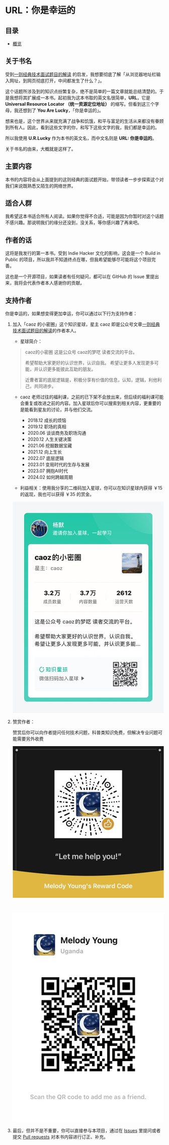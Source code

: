 # URL：你是幸运的

## 目录

- [概览](overview.md)


## 关于书名

受到[一则经典技术面试题目的解读](http://mp.weixin.qq.com/s?__biz=MzI0MjA1Mjg2Ng==&amp;mid=209679438&amp;idx=1&amp;sn=d68c1512ad23f6e164f69bd351a18c62&amp;) 的启发，我想要彻底了解「从浏览器地址栏输入网址，到网页彻底打开，中间都发生了什么？」。

这个话题所涉及到的知识点纷繁复杂，绝不是简单的一篇文章就能总结清楚的。于是我想将其扩展成一本书。起初我为这本书取的英文名很简单，**URL**，它是 **Universal Resource Locator （统一资源定位地址）** 的缩写。但看到这三个字母，我还想到了 **You Are Lucky**，「你是幸运的」。

想来也是，这个世界从来就充满了战争和饥饿，和平与富足的生活从来都没有眷顾到所有人。因此，看到这些文字的你，和写下这些文字的我，我们都是幸运的。

所以我使用 **U.R.Lucky** 作为本书的英文名，而中文名则是 **URL: 你是幸运的**。

关于书名的由来，大概就是这样了。

## 主要内容

本书的内容将会从上面提到的这则经典的面试题开始，带领读者一步步探索这个对我们来说既熟悉又陌生的网络世界。

## 适合人群

我希望这本书适合所有人阅读。如果你觉得不合适，可能是因为你暂时对这个话题不感兴趣。那说明我们的缘分还没到，没关系，等你感兴趣了再来吧。

## 作者的话

这将是我发行的第一本书。受到 Indie Hacker 文化的影响，这会是一个 Build in Public 的项目，所以我并不知道终点在哪，但我希望能够尽可能将这个项目完善。

这也是一个开源项目，如果读者有任何疑问，都可以在 GitHub 的 Issue 里提出来，我将会代表作者本人感谢你的贡献。

## 支持作者

你是幸运的，如果想变得更加幸运，你可以通过以下行为支持作者：

1. 加入「caoz 的小密圈」这个知识星球，星主 caoz 即是公众号文章[一则经典技术面试题目的解读](http://mp.weixin.qq.com/s?__biz=MzI0MjA1Mjg2Ng==&amp;mid=209679438&amp;idx=1&amp;sn=d68c1512ad23f6e164f69bd351a18c62&amp;)的作者本人。

    - 星球简介：

    >    caoz的小密圈
    >    这是公众号 caoz的梦呓 读者交流的平台。
    >
    >    希望帮助大家更好的认识世界，认识自我。
    >    希望让更多人发现更多可能，并认识更多能彼此互助的朋友。
    >
    >    近曹者富的底层逻辑是，积极分享有价值的信息，认知，逻辑，利他利己，共同进步。

    - caoz 老师过往的福利课，之前的已下架不会放出来，但后续的福利课可能会重复或改进之前的内容。加入星球后你可以搜索到相关内容，更重要的是能看到星友的讨论，并与他们交流。

        - 2018.12 成长的烦恼
        - 2019.12 职场的真相
        - 2020.06 谈谈商务及职场沟通
        - 2020.12 人生关键决策
        - 2021.06 挖掘数据宝藏
        - 2021.12 向上生长
        - 2022.07 底层逻辑
        - 2023.01 变局时代的生存与发展
        - 2023.07 拥抱AI时代
        - 2024.02 如何跨越周期
    
    - 利益相关：使用我分享的二维码加入星球，你可以在知识星球内获得 ￥15 的返现，我也可以获得 ￥35 的赏金。

    ![invitation](../img/caoz.JPG)

1. 赞赏作者：

    赞赏后你可以向作者提问任何技术问题，科普类知识免费，但解决专业问题可能需要另外收费

    ![Let Me Help](../img/keepwow.jpg)

    <br>

    ![扫码添加作者为微信好友](../img/my.jpg)

1. 最后，但并不是不重要，你可以直接参与本项目，通过在 [Issues](https://github.com/keepwow/URL/issues) 里提问或者提交 [Pull requests](https://github.com/keepwow/URL/pulls) 对本书内容进行订正、补充。
